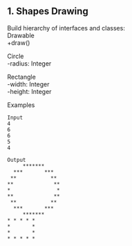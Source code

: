 ## 1. Shapes Drawing

Build hierarchy of interfaces and classes:<br>
Drawable<br>
+draw()

Circle<br>
-radius: Integer

Rectangle<br>
-width: Integer<br>
-height: Integer<br>

Examples

```
Input	
4
6
6
5
4	 

Output    
     *******     
  ***       ***  
 **           ** 
**             **
*               *
**             **
 **           ** 
  ***       ***  
     *******
* * * * *
*       *
*       *
* * * * *
```
